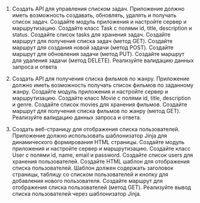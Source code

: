 1. Создать API для управления списком задач. Приложение должно иметь
возможность создавать, обновлять, удалять и получать список задач.
Создайте модуль приложения и настройте сервер и маршрутизацию.
Создайте класс Task с полями id, title, description и status.
Создайте список tasks для хранения задач.
Создайте маршрут для получения списка задач (метод GET).
Создайте маршрут для создания новой задачи (метод POST).
Создайте маршрут для обновления задачи (метод PUT).
Создайте маршрут для удаления задачи (метод DELETE).
Реализуйте валидацию данных запроса и ответа

2. Создать API для получения списка фильмов по жанру. Приложение должно
иметь возможность получать список фильмов по заданному жанру.
Создайте модуль приложения и настройте сервер и маршрутизацию.
Создайте класс Movie с полями id, title, description и genre.
Создайте список movies для хранения фильмов.
Создайте маршрут для получения списка фильмов по жанру (метод GET).
Реализуйте валидацию данных запроса и ответа.

6. Создать веб-страницу для отображения списка пользователей. Приложение
должно использовать шаблонизатор Jinja для динамического формирования HTML
страницы.
Создайте модуль приложения и настройте сервер и маршрутизацию.
Создайте класс User с полями id, name, email и password.
Создайте список users для хранения пользователей.
Создайте HTML шаблон для отображения списка пользователей. Шаблон должен
содержать заголовок страницы, таблицу со списком пользователей и кнопку для
добавления нового пользователя.
Создайте маршрут для отображения списка пользователей (метод GET).
Реализуйте вывод списка пользователей через шаблонизатор Jinja.